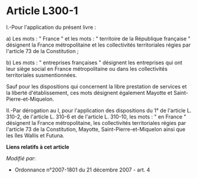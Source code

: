 # Article L300-1

I.-Pour l'application du présent livre : 

a) Les mots : " France " et les mots : " territoire de la République française " désignent la France métropolitaine et les
collectivités territoriales régies par l'article 73 de la Constitution ; 

b) Les mots : " entreprises françaises " désignent les entreprises qui ont leur siège social en France métropolitaine ou dans
les collectivités territoriales susmentionnées. 

Sauf pour les dispositions qui concernent la libre prestation de services et la liberté d'établissement, ces mots désignent
également Mayotte et Saint-Pierre-et-Miquelon. 

II.-Par dérogation au I, pour l'application des dispositions du 1° de l'article L. 310-2, de l'article L. 310-6 et de
l'article L. 310-10, les mots : " en France " désignent la France métropolitaine, les collectivités territoriales régies par
l'article 73 de la Constitution, Mayotte, Saint-Pierre-et-Miquelon ainsi que les îles Wallis et Futuna.

**Liens relatifs à cet article**

_Modifié par_:

  - Ordonnance n°2007-1801 du 21 décembre 2007 - art. 4
